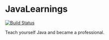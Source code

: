 # JavaLearnings

[![Build Status](https://travis-ci.org/mohamedi/java-coding-practise.svg?branch=master)](https://travis-ci.org/mohamedi/java-coding-practise)

Teach yourself Java and became a professional. 


